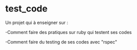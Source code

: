 # test_code
Un projet qui à enseigner sur : 

-Comment faire des pratiques sur ruby qui testent ses codes

-Comment faire du testing de ses codes avec "rspec"
